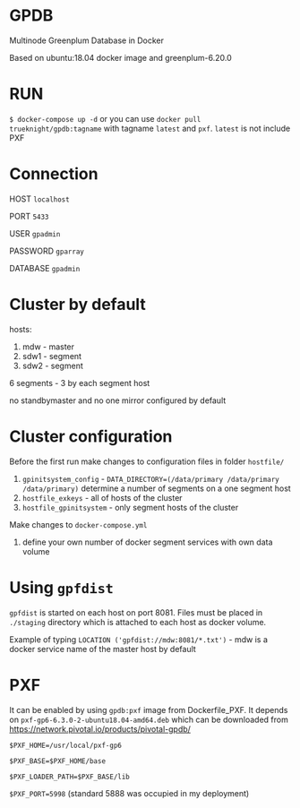 # GPDB
Multinode Greenplum Database in Docker

Based on ubuntu:18.04 docker image and greenplum-6.20.0 

# RUN
`$ docker-compose up -d`
or you can use `docker pull trueknight/gpdb:tagname` with tagname `latest` and `pxf`. `latest` is not include PXF

# Connection
HOST `localhost`

PORT `5433`

USER `gpadmin`

PASSWORD `gparray`

DATABASE `gpadmin`

# Cluster by default
hosts: 
1) mdw - master
2) sdw1 - segment
3) sdw2 - segment

6 segments - 3 by each segment host

no standbymaster and no one mirror configured by default

# Cluster configuration
Before the first run make changes to configuration files in folder `hostfile/`
1) `gpinitsystem_config` - `DATA_DIRECTORY=(/data/primary /data/primary /data/primary)` determine a number of segments on a one segment host
2) `hostfile_exkeys` - all of hosts of the cluster
3) `hostfile_gpinitsystem` - only segment hosts of the cluster

Make changes to `docker-compose.yml`
1) define your own number of docker segment services with own data volume

# Using `gpfdist`
`gpfdist` is started on each host on port 8081. Files must be placed in `./staging` directory which is attached to each host as docker volume.

Example of typing `LOCATION ('gpfdist://mdw:8081/*.txt')` - mdw is a docker service name of the master host by default

# PXF
It can be enabled by using `gpdb:pxf` image from Dockerfile_PXF. It depends on `pxf-gp6-6.3.0-2-ubuntu18.04-amd64.deb` which can be downloaded from https://network.pivotal.io/products/pivotal-gpdb/ 

`$PXF_HOME=/usr/local/pxf-gp6`

`$PXF_BASE=$PXF_HOME/base`

`$PXF_LOADER_PATH=$PXF_BASE/lib`

`$PXF_PORT=5998` (standard 5888 was occupied in my deployment)
